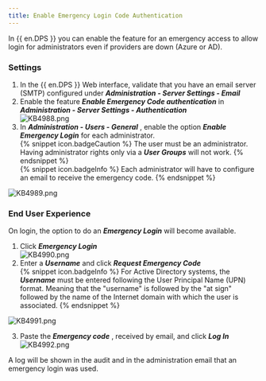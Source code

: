 ```yaml
---
title: Enable Emergency Login Code Authentication
---
```

In {{ en.DPS }} you can enable the feature for an emergency access to allow login for administrators even if providers are down (Azure or AD).
### Settings
1. In the {{ en.DPS }} Web interface, validate that you have an email server (SMTP) configured under ***Administration - Server Settings - Email***
1. Enable the feature ***Enable Emergency Code authentication*** in ***Administration - Server Settings - Authentication***  
![KB4988.png](/img/en/kb/KB4988.png)
1. In ***Administration - Users - General*** , enable the option ***Enable Emergency Login*** for each administrator.  
{% snippet icon.badgeCaution %}
The user must be an administrator. Having administrator rights only via a ***User Groups*** will not work.
{% endsnippet %}  
{% snippet icon.badgeInfo %}
Each administrator will have to configure an email to receive the emergency code.
{% endsnippet %}  

![KB4989.png](/img/en/kb/KB4989.png)

### End User Experience
On login, the option to do an ***Emergency Login*** will become available.  

1. Click ***Emergency Login***  
![KB4990.png](/img/en/kb/KB4990.png)
1. Enter a ***Username*** and click ***Request Emergency Code***  
{% snippet icon.badgeInfo %}
For Active Directory systems, the ***Username*** must be entered following the User Principal Name (UPN) format. Meaning that the "username" is followed by the "at sign" followed by the name of the Internet domain with which the user is associated.
{% endsnippet %}  

![KB4991.png](/img/en/kb/KB4991.png)

3. Paste the ***Emergency code*** , received by email, and click ***Log In***  
![KB4992.png](/img/en/kb/KB4992.png)

A log will be shown in the audit and in the administration email that an emergency login was used.
